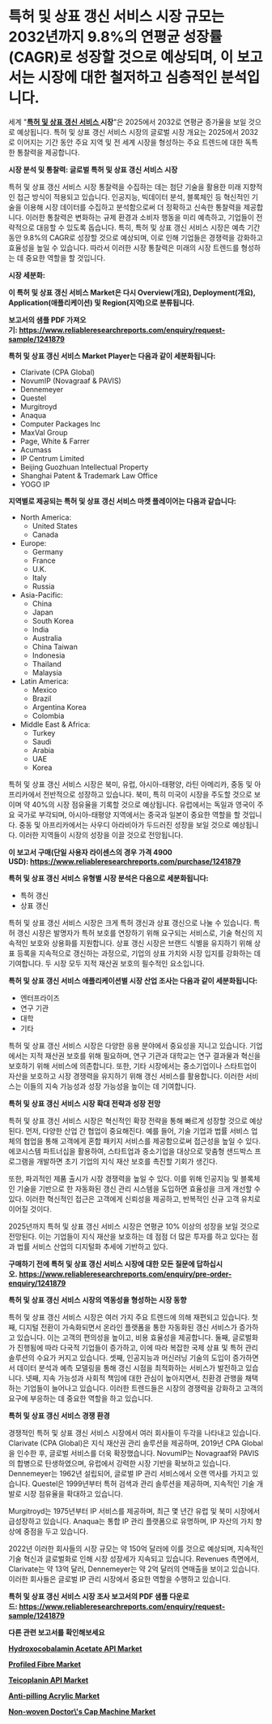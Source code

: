 <p><h1>특허 및 상표 갱신 서비스 시장 규모는 2032년까지 9.8%의 연평균 성장률(CAGR)로 성장할 것으로 예상되며, 이 보고서는 시장에 대한 철저하고 심층적인 분석입니다.</h1></p><p>세계 "<strong><a href="https://www.reliableresearchreports.com/patent-and-trademark-renewals-services-r1241879?utm_campaign=105&utm_medium=8&utm_source=Github&utm_content=ia&utm_term=18012025&utm_id=patent-and-trademark-renewals-services">특허 및 상표 갱신 서비스&nbsp;</a></strong><strong>시장</strong>"은 2025에서 2032로 연평균 증가율을 보일 것으로 예상됩니다. 특허 및 상표 갱신 서비스 시장의 글로벌 시장 개요는 2025에서 2032로 이어지는 기간 동안 주요 지역 및 전 세계 시장을 형성하는 주요 트렌드에 대한 독특한 통찰력을 제공합니다.</p>
<p><strong>시장 분석 및 통찰력: 글로벌 특허 및 상표 갱신 서비스 시장</strong></p>
<p><p>특허 및 상표 갱신 서비스 시장 통찰력을 수집하는 데는 첨단 기술을 활용한 미래 지향적인 접근 방식이 적용되고 있습니다. 인공지능, 빅데이터 분석, 블록체인 등 혁신적인 기술을 이용해 시장 데이터를 수집하고 분석함으로써 더 정확하고 신속한 통찰력을 제공합니다. 이러한 통찰력은 변화하는 규제 환경과 소비자 행동을 미리 예측하고, 기업들이 전략적으로 대응할 수 있도록 돕습니다. 특히, 특허 및 상표 갱신 서비스 시장은 예측 기간 동안 9.8%의 CAGR로 성장할 것으로 예상되며, 이로 인해 기업들은 경쟁력을 강화하고 효율성을 높일 수 있습니다. 따라서 이러한 시장 통찰력은 미래의 시장 트렌드를 형성하는 데 중요한 역할을 할 것입니다.</p><a href="%7CAUTHORITHY_DOMAIN_URL%7C?utm_campaign=105&utm_medium=8&utm_source=Github&utm_content=ia&utm_term=18012025&utm_id=patent-and-trademark-renewals-services"></a></p>
<p><strong>시장 세분화:</strong></p>
<p><strong>이 특허 및 상표 갱신 서비스 Market은 다시 Overview(개요), Deployment(개요), Application(애플리케이션) 및 Region(지역)으로 분류됩니다.</strong></p>
<p><strong>보고서의 샘플 PDF 가져오기:&nbsp;<a href="https://www.reliableresearchreports.com/enquiry/request-sample/1241879?utm_campaign=105&utm_medium=8&utm_source=Github&utm_content=ia&utm_term=18012025&utm_id=patent-and-trademark-renewals-services">https://www.reliableresearchreports.com/enquiry/request-sample/1241879</a></strong><strong></strong></p>
<p><strong>특허 및 상표 갱신 서비스 Market Player는 다음과 같이 세분화됩니다:</strong></p>
<p><ul><li>Clarivate (CPA Global)</li><li>NovumIP (Novagraaf & PAVIS)</li><li>Dennemeyer</li><li>Questel</li><li>Murgitroyd</li><li>Anaqua</li><li>Computer Packages Inc</li><li>MaxVal Group</li><li>Page, White & Farrer</li><li>Acumass</li><li>IP Centrum Limited</li><li>Beijing Guozhuan Intellectual Property</li><li>Shanghai Patent & Trademark Law Office</li><li>YOGO IP</li></ul></p>
<p><strong>지역별로 제공되는 특허 및 상표 갱신 서비스 마켓 플레이어는 다음과 같습니다:</strong></p>
<p><ul>
    <li>
        North America:
        <ul>
            <li>United States</li>
            <li>Canada</li>
        </ul>
    </li>
    <li>
        Europe:
        <ul>
            <li>Germany</li>
            <li>France</li>
            <li>U.K.</li>
            <li>Italy</li>
            <li>Russia</li>
        </ul>
    </li>
    <li>
        Asia-Pacific:
        <ul>
            <li>China</li>
            <li>Japan</li>
            <li>South Korea</li>
            <li>India</li>
            <li>Australia</li>
            <li>China Taiwan</li>
            <li>Indonesia</li>
            <li>Thailand</li>
            <li>Malaysia</li>
        </ul>
    </li>
    <li>
        Latin America:
        <ul>
            <li>Mexico</li>
            <li>Brazil</li>
            <li>Argentina Korea</li>
            <li>Colombia</li>
        </ul>
    </li>
    <li>
        Middle East & Africa:
        <ul>
            <li>Turkey</li>
            <li>Saudi</li>
            <li>Arabia</li>
            <li>UAE</li>
            <li>Korea</li>
        </ul>
    </li>
    </ul></p>
<p><p>특허 및 상표 갱신 서비스 시장은 북미, 유럽, 아시아-태평양, 라틴 아메리카, 중동 및 아프리카에서 전반적으로 성장하고 있습니다. 북미, 특히 미국이 시장을 주도할 것으로 보이며 약 40%의 시장 점유율을 기록할 것으로 예상됩니다. 유럽에서는 독일과 영국이 주요 국가로 부각되며, 아시아-태평양 지역에서는 중국과 일본이 중요한 역할을 할 것입니다. 중동 및 아프리카에서는 사우디 아라비아가 두드러진 성장을 보일 것으로 예상됩니다. 이러한 지역들이 시장의 성장을 이끌 것으로 전망됩니다.</p></p>
<p><strong>이 보고서 구매(단일 사용자 라이센스의 경우 가격 4900 USD):&nbsp;<a href="https://www.reliableresearchreports.com/purchase/1241879?utm_campaign=105&utm_medium=8&utm_source=Github&utm_content=ia&utm_term=18012025&utm_id=patent-and-trademark-renewals-services">https://www.reliableresearchreports.com/purchase/1241879</a></strong></p>
<p><strong>특허 및 상표 갱신 서비스 유형별 시장 분석은 다음으로 세분화됩니다:</strong></p>
<p><ul><li>특허 갱신</li><li>상표 갱신</li></ul></p>
<p><p>특허 및 상표 갱신 서비스 시장은 크게 특허 갱신과 상표 갱신으로 나눌 수 있습니다. 특허 갱신 시장은 발명자가 특허 보호를 연장하기 위해 요구되는 서비스로, 기술 혁신의 지속적인 보호와 상용화를 지원합니다. 상표 갱신 시장은 브랜드 식별을 유지하기 위해 상표 등록을 지속적으로 갱신하는 과정으로, 기업의 상표 가치와 시장 입지를 강화하는 데 기여합니다. 두 시장 모두 지적 재산권 보호의 필수적인 요소입니다.</p></p>
<p><strong>특허 및 상표 갱신 서비스 애플리케이션별 시장 산업 조사는 다음과 같이 세분화됩니다:</strong></p>
<p><ul><li>엔터프라이즈</li><li>연구 기관</li><li>대학</li><li>기타</li></ul></p>
<p><p>특허 및 상표 갱신 서비스 시장은 다양한 응용 분야에서 중요성을 지니고 있습니다. 기업에서는 지적 재산권 보호를 위해 필요하며, 연구 기관과 대학교는 연구 결과물과 혁신을 보호하기 위해 서비스에 의존합니다. 또한, 기타 시장에서는 중소기업이나 스타트업이 자산을 보호하고 시장 경쟁력을 유지하기 위해 갱신 서비스를 활용합니다. 이러한 서비스는 이들의 지속 가능성과 성장 가능성을 높이는 데 기여합니다.</p></p>
<p><strong>특허 및 상표 갱신 서비스 시장 확대 전략과 성장 전망</strong></p>
<p><p>특허 및 상표 갱신 서비스 시장은 혁신적인 확장 전략을 통해 빠르게 성장할 것으로 예상된다. 먼저, 다양한 산업 간 협업이 중요해진다. 예를 들어, 기술 기업과 법률 서비스 업체의 협업을 통해 고객에게 혼합 패키지 서비스를 제공함으로써 접근성을 높일 수 있다. 에코시스템 파트너십을 활용하여, 스타트업과 중소기업을 대상으로 맞춤형 샌드박스 프로그램을 개발하면 초기 기업의 지식 재산 보호를 촉진할 기회가 생긴다.</p><p>또한, 파괴적인 제품 출시가 시장 경쟁력을 높일 수 있다. 이를 위해 인공지능 및 블록체인 기술을 기반으로 한 자동화된 갱신 관리 시스템을 도입하면 효율성을 크게 개선할 수 있다. 이러한 혁신적인 접근은 고객에게 신뢰성을 제공하고, 반복적인 신규 고객 유치로 이어질 것이다.</p><p>2025년까지 특허 및 상표 갱신 서비스 시장은 연평균 10% 이상의 성장을 보일 것으로 전망된다. 이는 기업들이 지식 재산을 보호하는 데 점점 더 많은 투자를 하고 있다는 점과 법률 서비스 산업의 디지털화 추세에 기반하고 있다.</p></p>
<p><strong>구매하기 전에 특허 및 상표 갱신 서비스 시장에 대한 모든 질문에 답하십시오.&nbsp;<a href="https://www.reliableresearchreports.com/enquiry/pre-order-enquiry/1241879?utm_campaign=105&utm_medium=8&utm_source=Github&utm_content=ia&utm_term=18012025&utm_id=patent-and-trademark-renewals-services">https://www.reliableresearchreports.com/enquiry/pre-order-enquiry/1241879</a></strong><strong></strong></p>
<p><strong>특허 및 상표 갱신 서비스 시장의 역동성을 형성하는 시장 동향</strong></p>
<p><p>특허 및 상표 갱신 서비스 시장은 여러 가지 주요 트렌드에 의해 재편되고 있습니다. 첫째, 디지털 전환이 가속화되면서 온라인 플랫폼을 통한 자동화된 갱신 서비스가 증가하고 있습니다. 이는 고객의 편의성을 높이고, 비용 효율성을 제공합니다. 둘째, 글로벌화가 진행됨에 따라 다국적 기업들이 증가하고, 이에 따라 복잡한 국제 상표 및 특허 관리 솔루션의 수요가 커지고 있습니다. 셋째, 인공지능과 머신러닝 기술의 도입이 증가하면서 데이터 분석과 예측 모델링을 통해 갱신 시점을 최적화하는 서비스가 발전하고 있습니다. 넷째, 지속 가능성과 사회적 책임에 대한 관심이 높아지면서, 친환경 관행을 채택하는 기업들이 늘어나고 있습니다. 이러한 트렌드들은 시장의 경쟁력을 강화하고 고객의 요구에 부응하는 데 중요한 역할을 하고 있습니다.</p></p>
<p><strong>특허 및 상표 갱신 서비스 경쟁 환경</strong></p>
<p><p>경쟁적인 특허 및 상표 갱신 서비스 시장에서 여러 회사들이 두각을 나타내고 있습니다. Clarivate (CPA Global)은 지식 재산권 관리 솔루션을 제공하며, 2019년 CPA Global을 인수한 후, 글로벌 서비스를 더욱 확장했습니다. NovumIP는 Novagraaf와 PAVIS의 합병으로 탄생하였으며, 유럽에서 강력한 시장 기반을 확보하고 있습니다. Dennemeyer는 1962년 설립되어, 글로벌 IP 관리 서비스에서 오랜 역사를 가지고 있습니다. Questel은 1999년부터 특허 검색과 관리 솔루션을 제공하며, 지속적인 기술 개발로 시장 점유율을 확대하고 있습니다.</p><p>Murgitroyd는 1975년부터 IP 서비스를 제공하며, 최근 몇 년간 유럽 및 북미 시장에서 급성장하고 있습니다. Anaqua는 통합 IP 관리 플랫폼으로 유명하며, IP 자산의 가치 향상에 중점을 두고 있습니다. </p><p>2022년 이러한 회사들의 시장 규모는 약 150억 달러에 이를 것으로 예상되며, 지속적인 기술 혁신과 글로벌화로 인해 시장 성장세가 지속되고 있습니다. Revenues 측면에서, Clarivate는 약 13억 달러, Dennemeyer는 약 2억 달러의 연매출을 보이고 있습니다. 이러한 회사들은 글로벌 IP 관리 시장에서 중요한 역할을 수행하고 있습니다.</p></p>
<p><strong>특허 및 상표 갱신 서비스 시장 조사 보고서의 PDF 샘플 다운로드:&nbsp;<a href="https://www.reliableresearchreports.com/enquiry/request-sample/1241879?utm_campaign=105&utm_medium=8&utm_source=Github&utm_content=ia&utm_term=18012025&utm_id=patent-and-trademark-renewals-services">https://www.reliableresearchreports.com/enquiry/request-sample/1241879</a></strong></p>
<p><strong></strong></p>
<p><strong></strong></p>
<p><strong></strong></p>
<p><strong></strong></p>
<p><strong>다른 관련 보고서를 확인해보세요</strong></p>
<p><strong><p><a href="https://github.com/luckyshygirl/Market-Research-Report-List-7/blob/main/hydroxocobalamin-acetate-api-market.md?utm_campaign=105&utm_medium=8&utm_source=Github&utm_content=ia&utm_term=18012025&utm_id=patent-and-trademark-renewals-services">Hydroxocobalamin Acetate API Market</a></p><p><a href="https://github.com/petbigbeepjn/Market-Research-Report-List-1/blob/main/profiled-fibre-market.md?utm_campaign=105&utm_medium=8&utm_source=Github&utm_content=ia&utm_term=18012025&utm_id=patent-and-trademark-renewals-services">Profiled Fibre Market</a></p><p><a href="https://github.com/arionmp/Market-Research-Report-List-5/blob/main/teicoplanin-api-market.md?utm_campaign=105&utm_medium=8&utm_source=Github&utm_content=ia&utm_term=18012025&utm_id=patent-and-trademark-renewals-services">Teicoplanin API Market</a></p><p><a href="https://github.com/dmitriyvo6rog/Market-Research-Report-List-1/blob/main/anti-pilling-acrylic-market.md?utm_campaign=105&utm_medium=8&utm_source=Github&utm_content=ia&utm_term=18012025&utm_id=patent-and-trademark-renewals-services">Anti-pilling Acrylic Market</a></p><p><a href="https://github.com/risingtrista99259/Market-Research-Report-List-1/blob/main/non-woven-doctors-cap-machine-market.md?utm_campaign=105&utm_medium=8&utm_source=Github&utm_content=ia&utm_term=18012025&utm_id=patent-and-trademark-renewals-services">Non-woven Doctor\'s Cap Machine Market</a></p></strong></p>